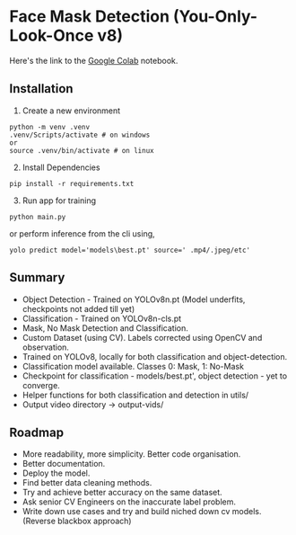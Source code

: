 # Face Mask Detection (You-Only-Look-Once v8)
Here's the link to the [Google Colab](https://colab.research.google.com/drive/1bnn0NgoFH7i2Aa0mad_mABcfYUbEqkkM?usp=sharing) notebook.

 ## Installation

 1. Create a new environment

```
python -m venv .venv
.venv/Scripts/activate # on windows
or
source .venv/bin/activate # on linux
```
2. Install Dependencies

```
pip install -r requirements.txt
```

3. Run app for training

```
python main.py  
```
or perform inference from the cli using,

```
yolo predict model='models\best.pt' source=' .mp4/.jpeg/etc'
```

## Summary
- Object Detection - Trained on YOLOv8n.pt (Model underfits, checkpoints not added till yet)
- Classification - Trained on YOLOv8n-cls.pt
- Mask, No Mask Detection and Classification.
- Custom Dataset (using CV). Labels corrected using OpenCV and observation.
- Trained on YOLOv8, locally for both classification and object-detection.
- Classification model available. Classes 0: Mask, 1: No-Mask
- Checkpoint for classification - models/best.pt', object detection - yet to converge.
- Helper functions for both classification and detection in utils/
- Output video directory -> output-vids/
  
## Roadmap

- More readability, more simplicity. Better code organisation.
- Better documentation.
- Deploy the model. 
- Find better data cleaning methods.
- Try and achieve better accuracy on the same dataset.
- Ask senior CV Engineers on the inaccurate label problem.
- Write down use cases and try and build niched down cv models.(Reverse blackbox approach)
